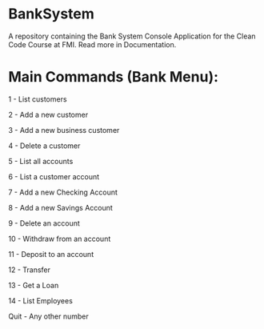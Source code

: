 # BankSystem
A repository containing the Bank System Console Application for the Clean Code   Course at FMI. Read more in Documentation.

# Main Commands (Bank Menu):

1 - List customers
     
2 - Add a new customer

3 - Add a new business customer
     
4 - Delete a customer
     
5 - List all accounts
     
6 - List a customer account
     
7 - Add a new Checking Account
     
8 - Add a new Savings Account
     
9 - Delete an account
     
10 - Withdraw from an account
    
11 - Deposit to an account
    
12 - Transfer
    
13 - Get a Loan
    
14 - List Employees
    
Quit - Any other number
    
